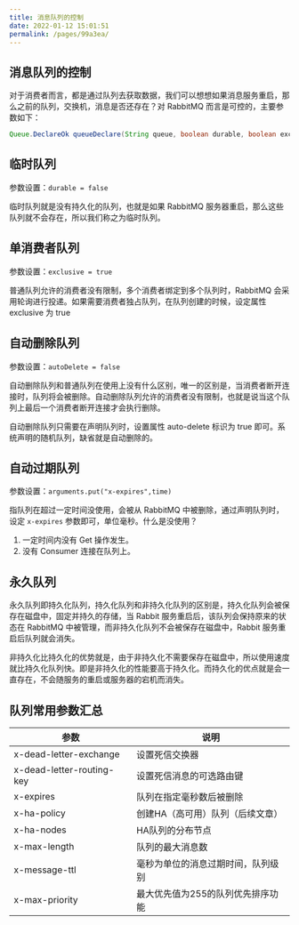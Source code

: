 ```yaml
---
title: 消息队列的控制
date: 2022-01-12 15:01:51
permalink: /pages/99a3ea/
---
```

## 消息队列的控制

对于消费者而言，都是通过队列去获取数据，我们可以想想如果消息服务重启，那么之前的队列，交换机，消息是否还存在？对 RabbitMQ 而言是可控的，主要参数如下：

```java
Queue.DeclareOk queueDeclare(String queue, boolean durable, boolean exclusive, boolean autoDelete,Map<String, Object> arguments) throws IOException;
```

## 临时队列

参数设置：`durable = false`

临时队列就是没有持久化的队列，也就是如果 RabbitMQ 服务器重启，那么这些队列就不会存在，所以我们称之为临时队列。

## 单消费者队列

参数设置：`exclusive = true`

普通队列允许的消费者没有限制，多个消费者绑定到多个队列时，RabbitMQ 会采用轮询进行投递。如果需要消费者独占队列，在队列创建的时候，设定属性 exclusive 为 true

## 自动删除队列

参数设置：`autoDelete = false`

自动删除队列和普通队列在使用上没有什么区别，唯一的区别是，当消费者断开连接时，队列将会被删除。自动删除队列允许的消费者没有限制，也就是说当这个队列上最后一个消费者断开连接才会执行删除。 

自动删除队列只需要在声明队列时，设置属性 auto-delete 标识为 true 即可。系统声明的随机队列，缺省就是自动删除的。

## 自动过期队列

参数设置：`arguments.put("x-expires",time)`

指队列在超过一定时间没使用，会被从 RabbitMQ 中被删除，通过声明队列时，设定 `x-expires` 参数即可，单位毫秒。什么是没使用？

1. 一定时间内没有 Get 操作发生。
2. 没有 Consumer 连接在队列上。 

## 永久队列 

永久队列即持久化队列，持久化队列和非持久化队列的区别是，持久化队列会被保存在磁盘中，固定并持久的存储，当 Rabbit 服务重启后，该队列会保持原来的状态在 RabbitMQ 中被管理，而非持久化队列不会被保存在磁盘中，Rabbit 服务重启后队列就会消失。

非持久化比持久化的优势就是，由于非持久化不需要保存在磁盘中，所以使用速度就比持久化队列快。即是非持久化的性能要高于持久化。而持久化的优点就是会一直存在，不会随服务的重启或服务器的宕机而消失。 

## 队列常用参数汇总

| 参数                      | 说明                               |
| ------------------------- | ---------------------------------- |
| x-dead-letter-exchange    | 设置死信交换器                     |
| x-dead-letter-routing-key | 设置死信消息的可选路由键           |
| x-expires                 | 队列在指定毫秒数后被删除           |
| x-ha-policy               | 创建HA（高可用）队列（后续文章）   |
| x-ha-nodes                | HA队列的分布节点                   |
| x-max-length              | 队列的最大消息数                   |
| x-message-ttl             | 毫秒为单位的消息过期时间，队列级别 |
| x-max-priority            | 最大优先值为255的队列优先排序功能  |
